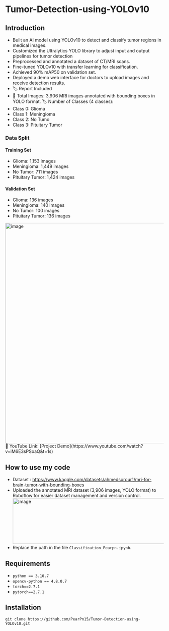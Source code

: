 # Tumor-Detection-using-YOLOv10
## Introduction
- Built an AI model using YOLOv10 to detect and classify tumor regions in medical images.
- Customized the Ultralytics YOLO library to adjust input and output pipelines for tumor detection
- Preprocessed and annotated a dataset of CT/MRI scans.
- Fine-tuned YOLOv10 with transfer learning for classification.
- Achieved 90% mAP50 on validation set.
- Deployed a demo web interface for doctors to upload images and receive detection results.
- 🏷️ Report Included
- 📸 Total Images: 3,906 MRI images annotated with bounding boxes in YOLO format.
🏷️ Number of Classes (4 classes):
- Class 0: Glioma
- Class 1: Meningioma
- Class 2: No Tumo
- Class 3: Pituitary Tumor
### Data Split
#### Training Set
- Glioma: 1,153 images
- Meningioma: 1,449 images
- No Tumor: 711 images
- Pituitary Tumor: 1,424 images
#### Validation Set
- Glioma: 136 images
- Meningioma: 140 images
- No Tumor: 100 images
- Pituitary Tumor: 136 images
<img width="1874" height="699" alt="image" src="https://github.com/user-attachments/assets/cb945134-f2a1-411e-b485-4e3c1cc20b3c" />
🔗 YouTube Link: [Project Demo](https://www.youtube.com/watch?v=iM6E3sPSoaQ&t=1s)

## How to use my code
- Dataset : https://www.kaggle.com/datasets/ahmedsorour1/mri-for-brain-tumor-with-bounding-boxes
- Uploaded the annotated MRI dataset (3,906 images, YOLO format) to Roboflow for easier dataset management and version control.
  <img width="1284" height="145" alt="image" src="https://github.com/user-attachments/assets/236739bc-bb2d-480a-bcbc-74af38197099" />
- Replace the path in the file `Classification_Pearpn.ipynb`.
## Requirements
- `python == 3.10.7`
- `opencv-python == 4.8.0.7`
- `torch==2.7.1`
- `pytorch==2.7.1`
## Installation
`git clone https://github.com/PearPn15/Tumor-Detection-using-YOLOv10.git`
